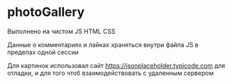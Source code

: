 # photoGallery
Выполнено на чистом JS HTML CSS



Данные о комментариях и лайках храняться внутри файла JS в пределах одной сессии





Для картинок использовал сайт https://jsonplaceholder.typicode.com для отладки, и для того чтоб взаимодействовать с удаленным сервером
